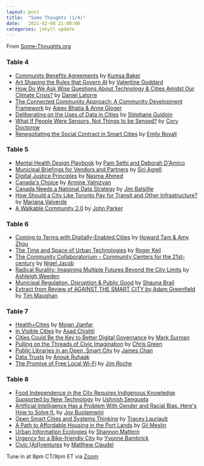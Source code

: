 ```yaml
---
layout: post
title:  "Some Thoughts (1/4)"
date:   2021-02-08 21:00:00
categories: jekyll update
---
```


From [Some-Thoughts.org](https://some-thoughts.org/)

### Table 4

- [Community Benefits Agreements](https://some-thoughts.org/baker.html) by [Kumsa Baker](https://some-thoughts.org/baker.html)
- [Art Shaping the Rules that Govern AI](https://some-thoughts.org/goddard.html) by [Valentine Goddard](https://some-thoughts.org/goddard.html)
- [How Do We Ask Wise Questions About Technology &amp; Cities Amidst Our Climate Crisis?](https://some-thoughts.org/latorre.html) by [Daniel Latorre](https://some-thoughts.org/latorre.html)
- [The Connected Community Approach: A Community Development Framework](https://some-thoughts.org/bhatia_gloger.html) by [Ajeev Bhatia &amp; Anne Gloger](https://some-thoughts.org/bhatia_gloger.html)
- [Deliberating on the Uses of Data in Cities](https://some-thoughts.org/guidoin.html) by [Stéphane Guidoin](https://some-thoughts.org/guidoin.html)
- [What If People Were Sensors, Not Things to be Sensed?](https://some-thoughts.org/doctorow.html) by [Cory Doctorow](https://some-thoughts.org/doctorow.html)
- [Renegotiating the Social Contract in Smart Cities](https://some-thoughts.org/royall.html) by [Emily Royall](https://some-thoughts.org/royall.html)

### Table 5

- [Mental Health Design Playbook](https://some-thoughts.org/sethi_damico.html) by [Pam Sethi and Deborah D&#39;Amico](https://some-thoughts.org/sethi_damico.html)
- [Municipal Briefings for Vendors and Partners](https://some-thoughts.org/agrell.html) by [Siri Agrell](https://some-thoughts.org/agrell.html)
- [Digital Justice Principles](https://some-thoughts.org/ahmed.html) by [Nasma Ahmed](https://some-thoughts.org/ahmed.html)
- [Canada&#39;s Choice](https://some-thoughts.org/yalnizyan.html) by [Armine Yalnizyan](https://some-thoughts.org/yalnizyan.html)
- [Canada Needs a National Data Strategy](https://some-thoughts.org/balsillie.html) by [Jim Balsillie](https://some-thoughts.org/balsillie.html)
- [How Should a City Like Toronto Pay for Transit and Other Infrastructure?](https://some-thoughts.org/valverde.html) by [Mariana Valverde](https://some-thoughts.org/valverde.html)
- [A Walkable Community 2.0](https://some-thoughts.org/parker.html) by [John Parker](https://some-thoughts.org/parker.html)

### Table 6

- [Coming to Terms with Digitally-Enabled Cities](https://some-thoughts.org/tam_zhou.html) by [Howard Tam &amp; Amy Zhou](https://some-thoughts.org/tam_zhou.html)
- [The Time and Space of Urban Technologies](https://some-thoughts.org/keil.html) by [Roger Keil](https://some-thoughts.org/keil.html)
- [The Community Collaboratorium – Community Centers for the 21st-century](https://some-thoughts.org/jacob.html) by [Nigel Jacob](https://some-thoughts.org/jacob.html)
- [Radical Rurality: Imagining Multiple Futures Beyond the City Limits](https://some-thoughts.org/weeden.html) by [Ashleigh Weeden](https://some-thoughts.org/weeden.html)
- [Municipal Regulation, Disruption &amp; Public Good](https://some-thoughts.org/brail.html) by [Shauna Brail](https://some-thoughts.org/brail.html)
- [Extract from Review of AGAINST THE SMART CITY by Adam Greenfield](https://some-thoughts.org/maughan.html) by [Tim Maughan](https://some-thoughts.org/maughan.html)

### Table 7

- [Health+Cities](https://some-thoughts.org/jianfar.html) by [Mojan Jianfar](https://some-thoughts.org/jianfar.html)
- [In Visible Cities](https://some-thoughts.org/chishti.html) by [Asad Chishti](https://some-thoughts.org/chishti.html)
- [Cities Could Be the Key to Better Digital Governance](https://some-thoughts.org/surman.html) by [Mark Surman](https://some-thoughts.org/surman.html)
- [Pulling on the Threads of Civic Imagination](https://some-thoughts.org/green.html) by [Chris Green](https://some-thoughts.org/green.html)
- [Public Libraries in an Open, Smart City](https://some-thoughts.org/chan.html) by [James Chan](https://some-thoughts.org/chan.html)
- [Data Trusts](https://some-thoughts.org/ruhaak.html) by [Anouk Ruhaak](https://some-thoughts.org/ruhaak.html)
- [The Promise of Free Local Wi-Fi](https://some-thoughts.org/roche.html) by [Jim Roche](https://some-thoughts.org/roche.html)

### Table 8

- [Food Independence in the City Requires Indigenous Knowledge Supported by New Technology](https://some-thoughts.org/sengupta.html) by [Ushnish Sengupta](https://some-thoughts.org/sengupta.html)
- [Artificial Intelligence Has a Problem With Gender and Racial Bias. Here&#39;s How to Solve It.](https://some-thoughts.org/buolamwini.html) by [Joy Buolamwini](https://some-thoughts.org/buolamwini.html)
- [Open Smart Cities and Systems Thinking](https://some-thoughts.org/lauriault.html) by [Tracey Lauriault](https://some-thoughts.org/lauriault.html)
- [A Path to Affordable Housing in the Port Lands](https://some-thoughts.org/meslin.html) by [Gil Meslin](https://some-thoughts.org/meslin.html)
- [Urban Information Ecologies](https://some-thoughts.org/mattern.html) by [Shannon Mattern](https://some-thoughts.org/mattern.html)
- [Urgency for a Bike-friendly City](https://some-thoughts.org/bambrick.html) by [Yvonne Bambrick](https://some-thoughts.org/bambrick.html)
- [Civic (Ad)ventures](https://some-thoughts.org/claudel.html) by [Matthew Claudel](https://some-thoughts.org/claudel.html)

Tune in at 8pm CT/9pm ET via [Zoom](https://harvard.zoom.us/j/97704612486)
